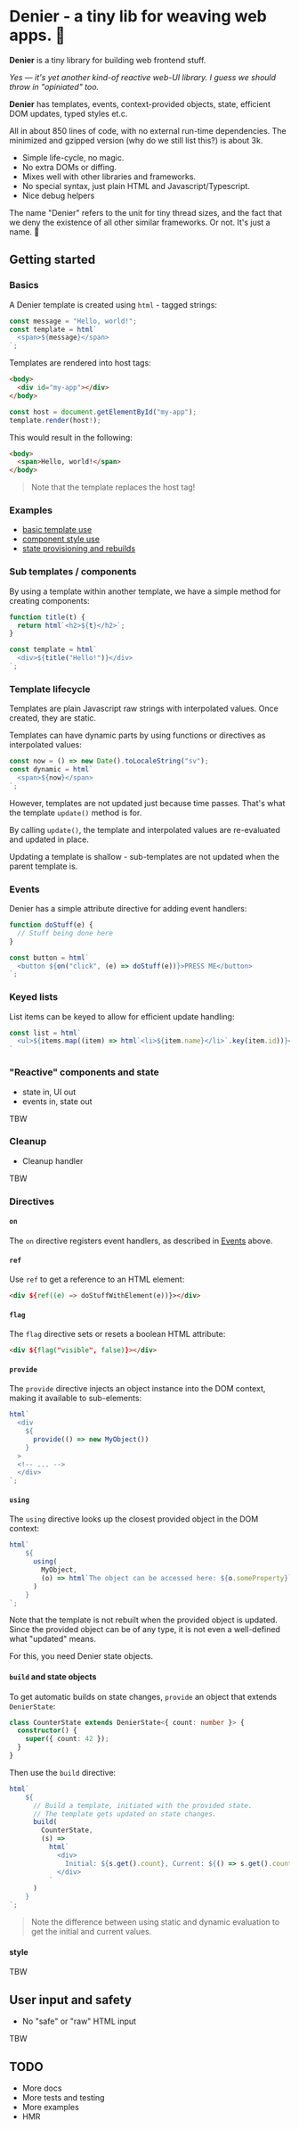 # Denier - a tiny lib for weaving web apps. :thread:

**Denier** is a tiny library for building web frontend stuff.

_Yes — it's yet another kind-of reactive web-UI library.
I guess we should throw in "opiniated" too._

**Denier** has templates, events, context-provided objects, state, efficient DOM updates, typed styles et.c.

All in about 850 lines of code, with no external run-time dependencies.
The minimized and gzipped version (why do we still list this?) is about 3k.

- Simple life-cycle, no magic.
- No extra DOMs or diffing.
- Mixes well with other libraries and frameworks.
- No special syntax, just plain HTML and Javascript/Typescript.
- Nice debug helpers

The name "Denier" refers to the unit for tiny thread sizes, and the fact that we deny the existence of all other similar frameworks. Or not. It's just a name. :socks:

## Getting started

### Basics

A Denier template is created using `html` - tagged strings:

```typescript
const message = "Hello, world!";
const template = html`
  <span>${message}</span>
`;
```

Templates are rendered into host tags:

```html
<body>
  <div id="my-app"></div>
</body>
```

```typescript
const host = document.getElementById("my-app");
template.render(host!);
```

This would result in the following:

```html
<body>
  <span>Hello, world!</span>
</body>
```

> Note that the template replaces the host tag!

### Examples

- [basic template use](example/basics.ts)
- [component style use](example/component.ts)
- [state provisioning and rebuilds](example/state.ts)

### Sub templates / components

By using a template within another template, we have a simple method for creating components:

```typescript
function title(t) {
  return html`<h2>${t}</h2>`;
}

const template = html`
  <div>${title("Hello!")}</div>
`;
```

### Template lifecycle

Templates are plain Javascript raw strings with interpolated values. Once created, they are static.

Templates can have dynamic parts by using functions or directives as interpolated values:

```typescript
const now = () => new Date().toLocaleString("sv");
const dynamic = html`
  <span>${now}</span>
`;
```

However, templates are not updated just because time passes. That's what the template `update()` method is for.

By calling `update()`, the template and interpolated values are re-evaluated and updated in place.

Updating a template is shallow - sub-templates are not updated when the parent template is.

### Events

Denier has a simple attribute directive for adding event handlers:

```typescript
function doStuff(e) {
  // Stuff being done here
}

const button = html`
  <button ${on("click", (e) => doStuff(e))}>PRESS ME</button>
`;
```

### Keyed lists

List items can be keyed to allow for efficient update handling:

```typescript
const list = html`
  <ul>${items.map((item) => html`<li>${item.name}</li>`.key(item.id))}</ul>
`
```

### "Reactive" components and state

- state in, UI out
- events in, state out

TBW

### Cleanup

- Cleanup handler

TBW

### Directives

#### `on`

The `on` directive registers event handlers, as described in [Events](#events) above.

#### `ref`

Use `ref` to get a reference to an HTML element:

```html
<div ${ref((e) => doStuffWithElement(e))}></div>
```

#### `flag`

The `flag` directive sets or resets a boolean HTML attribute:

```html
<div ${flag("visible", false)}></div>
```

#### `provide`

The `provide` directive injects an object instance into the DOM context,
making it available to sub-elements:

```typescript
html`
  <div
    ${
      provide(() => new MyObject())
    }
  >
  <!-- ... -->
  </div>
`;
```

#### `using`

The `using` directive looks up the closest provided object in the DOM context:

```typescript
html`
    ${
      using(
        MyObject,
        (o) => html`The object can be accessed here: ${o.someProperty}`
      )
    }
`;
```

Note that the template is not rebuilt when the provided object is updated.
Since the provided object can be of any type, it is not even a well-defined
what "updated" means.

For this, you need Denier state objects.

#### `build` and state objects

To get automatic builds on state changes, `provide` an object that extends `DenierState`:

```typescript
class CounterState extends DenierState<{ count: number }> {
  constructor() {
    super({ count: 42 });
  }
}
```

Then use the `build` directive:

```typescript
html`
    ${
      // Build a template, initiated with the provided state.
      // The template gets updated on state changes.
      build(
        CounterState,
        (s) =>
          html`
            <div>
              Initial: ${s.get().count}, Current: ${() => s.get().count}
            </div>
          `
      )
    }
`;
```

> Note the difference between using static and dynamic evaluation to get the initial and current values.

#### style

TBW

## User input and safety

- No "safe" or "raw" HTML input

TBW

## TODO

- More docs
- More tests and testing
- More examples
- HMR
